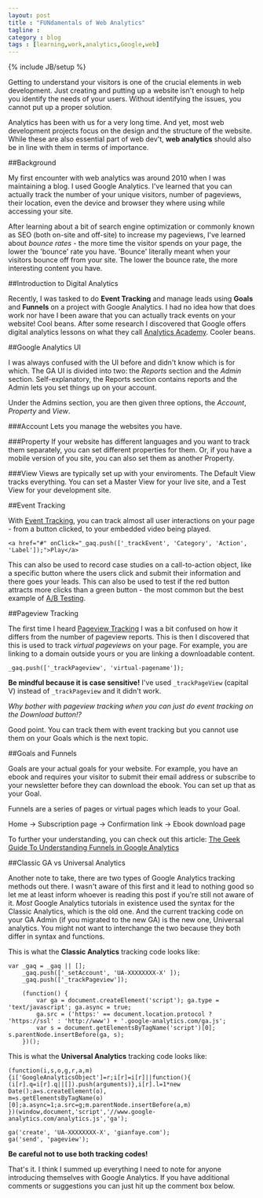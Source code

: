 ```yaml
---
layout: post
title : "FUNdamentals of Web Analytics"
tagline : 
category : blog
tags : [learning,work,analytics,Google,web]
---
```

{% include JB/setup %}

Getting to understand your visitors is one of the crucial elements in web development. Just creating and putting up a website isn't enough to help you identify the needs of your users. Without identifying the issues, you cannot put up a proper solution. 

Analytics has been with us for a very long time. And yet, most web development projects focus on the design and the structure of the website. While these are also essential part of web dev't, **web analytics** should also be in line with them in terms of importance.


##Background

My first encounter with web analytics was around 2010 when I was maintaining a blog. I used Google Analytics. I've learned that you can actually track the number of your unique visitors, number of pageviews, their location, even the device and browser they where using while accessing your site.

After learning about a bit of search engine optimization or commonly known as SEO (both on-site and off-site) to increase my pageviews, I've learned about _bounce rates_ - the more time the visitor spends on your page, the lower the 'bounce' rate you have. 'Bounce' literally meant when your visitors bounce off from your site. The lower the bounce rate, the more interesting content you have.


##Introduction to Digital Analytics

Recently, I was tasked to do **Event Tracking** and manage leads using **Goals** and **Funnels** on a project with Google Analytics. I had no idea how that does work nor have I been aware that you can actually track events on your website! Cool beans. After some research I discovered that Google offers digital analytics lessons on what they call [Analytics Academy](https://analyticsacademy.withgoogle.com/course). Cooler beans.

##Google Analytics UI

I was always confused with the UI before and didn't know which is for which. The GA UI is divided into two: the *Reports* section and the *Admin* section. Self-explanatory, the Reports section contains reports and the Admin lets you set things up on your account. 

Under the Admins section, you are then given three options, the *Account*, *Property* and *View*.

###Account 
Lets you manage the websites you have.

###Property 
If your website has different languages and you want to track them separately, you can set different properties for them. Or, if you have a mobile version of you site, you can also set them as another Property.

###View
Views are typically set up with your enviroments. The Default View tracks everything. You can set a Master View for your live site, and a Test View for your development site.

##Event Tracking

With [Event Tracking](https://developers.google.com/analytics/devguides/collection/gajs/eventTrackerGuide), you can track almost all user interactions on your page - from a button clicked, to your embedded video being played. 

	<a href="#" onClick="_gaq.push(['_trackEvent', 'Category', 'Action', 'Label']);">Play</a>

This can also be used to record case studies on a call-to-action object, like a specific button where the users click and submit their information and there goes your leads. This can also be used to test if the red button attracts more clicks than a green button - the most common but the best example of [A/B Testing](http://www.smashingmagazine.com/2010/06/24/the-ultimate-guide-to-a-b-testing/).

##Pageview Tracking

The first time I heard [Pageview Tracking](https://developers.google.com/analytics/devguides/collection/gajs/methods/gaJSApiBasicConfiguration?csw=1#_gat.GA_Tracker_._trackPageview) I was a bit confused on how it differs from
the number of pageview reports. This is then I discovered that this is used to track *virtual pageviews* on your page. For example, you are linking to a domain outside yours or you are linking a downloadable content. 

	_gaq.push(['_trackPageview', 'virtual-pagename']);

**Be mindful because it is case sensitive!** I've used `_trackPageView` (capital V) instead of `_trackPageview` and it didn't work.

*Why bother with pageview tracking when you can just do event tracking on the Download button!?* 

Good point. You can track them with event tracking but you cannot use them on your Goals which is the next topic.

##Goals and Funnels

Goals are your actual goals for your website. For example, you have an ebook and requires your visitor to submit their email address or subscribe to your newsletter before they can download the ebook. You can set up that as your Goal.

Funnels are a series of pages or virtual pages which leads to your Goal. 

Home -> Subscription page -> Confirmation link -> Ebook download page

To further your understanding, you can check out this article: 
[The Geek Guide To Understanding Funnels in Google Analytics](http://www.seotakeaways.com/the-geek-guide-to-understanding-funnels-in-google-analytics/)

##Classic GA vs Universal Analytics

Another note to take, there are two types of Google Analytics tracking methods out there. I wasn't aware of this first and it lead to nothing good so let me at least inform whoever is reading this post if you're still not aware of it. *Most* Google Analytics tutorials in existence used the syntax for the Classic Analytics, which is the old one. And the current tracking code on your GA Admin (if you migrated to the new GA) is the new one, Universal analytics. You might not want to interchange the two because they both differ in syntax and functions.

This is what the **Classic Analytics** tracking code looks like:

	var _gaq = _gaq || [];
    	_gaq.push(['_setAccount', 'UA-XXXXXXXX-X' ]);
        _gaq.push(['_trackPageview']);

        (function() {
            var ga = document.createElement('script'); ga.type = 'text/javascript'; ga.async = true;
            ga.src = ('https:' == document.location.protocol ? 'https://ssl' : 'http://www') + '.google-analytics.com/ga.js';
            var s = document.getElementsByTagName('script')[0]; s.parentNode.insertBefore(ga, s);
        })();

This is what the **Universal Analytics** tracking code looks like:

	(function(i,s,o,g,r,a,m){i['GoogleAnalyticsObject']=r;i[r]=i[r]||function(){
	(i[r].q=i[r].q||[]).push(arguments)},i[r].l=1*new Date();a=s.createElement(o),
	m=s.getElementsByTagName(o)[0];a.async=1;a.src=g;m.parentNode.insertBefore(a,m)
	})(window,document,'script','//www.google-analytics.com/analytics.js','ga');

	ga('create', 'UA-XXXXXXXX-X', 'gianfaye.com');
 	ga('send', 'pageview');

**Be careful not to use both tracking codes!**

That's it. I think I summed up everything I need to note for anyone introducing themselves with Google Analytics. If you have additional comments or suggestions you can just hit up the comment box below.